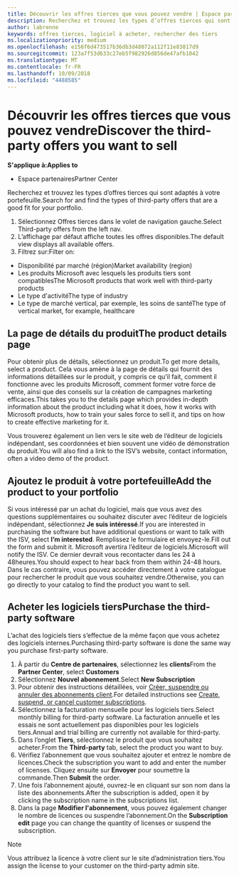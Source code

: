 ```yaml
---
title: Découvrir les offres tierces que vous pouvez vendre | Espace partenaires
description: Recherchez et trouvez les types d’offres tierces qui sont adaptés à votre portefeuille.
author: labrenne
keywords: offres tierces, logiciel à acheter, rechercher des tiers
ms.localizationpriority: medium
ms.openlocfilehash: e156f6d473517b36db3d48072a112f11e83817d9
ms.sourcegitcommit: 123a7f53d633c27eb5f982926d856de47afb1042
ms.translationtype: MT
ms.contentlocale: fr-FR
ms.lasthandoff: 10/09/2018
ms.locfileid: "4488585"
---
```

# <a name="discover-the-third-party-offers-you-want-to-sell"></a><span data-ttu-id="782b2-104">Découvrir les offres tierces que vous pouvez vendre</span><span class="sxs-lookup"><span data-stu-id="782b2-104">Discover the third-party offers you want to sell</span></span>

**<span data-ttu-id="782b2-105">S'applique à:</span><span class="sxs-lookup"><span data-stu-id="782b2-105">Applies to</span></span>**

-  <span data-ttu-id="782b2-106">Espace partenaires</span><span class="sxs-lookup"><span data-stu-id="782b2-106">Partner Center</span></span>

<span data-ttu-id="782b2-107">Recherchez et trouvez les types d’offres tierces qui sont adaptés à votre portefeuille.</span><span class="sxs-lookup"><span data-stu-id="782b2-107">Search for and find the types of third-party offers that are a good fit for your portfolio.</span></span> 

1.  <span data-ttu-id="782b2-108">Sélectionnez Offres tierces dans le volet de navigation gauche.</span><span class="sxs-lookup"><span data-stu-id="782b2-108">Select Third-party offers from the left nav.</span></span> 
2.  <span data-ttu-id="782b2-109">L’affichage par défaut affiche toutes les offres disponibles.</span><span class="sxs-lookup"><span data-stu-id="782b2-109">The default view displays all available offers.</span></span> 
3.  <span data-ttu-id="782b2-110">Filtrez sur:</span><span class="sxs-lookup"><span data-stu-id="782b2-110">Filter on:</span></span>

- <span data-ttu-id="782b2-111">Disponibilité par marché (région)</span><span class="sxs-lookup"><span data-stu-id="782b2-111">Market availability (region)</span></span>
- <span data-ttu-id="782b2-112">Les produits Microsoft avec lesquels les produits tiers sont compatibles</span><span class="sxs-lookup"><span data-stu-id="782b2-112">The Microsoft products that work well with third-party products</span></span>
- <span data-ttu-id="782b2-113">Le type d'activité</span><span class="sxs-lookup"><span data-stu-id="782b2-113">The type of industry</span></span>
- <span data-ttu-id="782b2-114">Le type de marché vertical, par exemple, les soins de santé</span><span class="sxs-lookup"><span data-stu-id="782b2-114">The type of vertical market, for example, healthcare</span></span>

## <a name="the-product-details-page"></a><span data-ttu-id="782b2-115">La page de détails du produit</span><span class="sxs-lookup"><span data-stu-id="782b2-115">The product details page</span></span>

<span data-ttu-id="782b2-116">Pour obtenir plus de détails, sélectionnez un produit.</span><span class="sxs-lookup"><span data-stu-id="782b2-116">To get more details, select a product.</span></span> <span data-ttu-id="782b2-117">Cela vous amène à la page de détails qui fournit des informations détaillées sur le produit, y compris ce qu’il fait, comment il fonctionne avec les produits Microsoft, comment former votre force de vente, ainsi que des conseils sur la création de campagnes marketing efficaces.</span><span class="sxs-lookup"><span data-stu-id="782b2-117">This takes you to the details page which provides in-depth information about the product including what it does, how it works with Microsoft products, how to train your sales force to sell it, and tips on how to create effective marketing for it.</span></span> 

<span data-ttu-id="782b2-118">Vous trouverez également un lien vers le site web de l’éditeur de logiciels indépendant, ses coordonnées et bien souvent une vidéo de démonstration du produit.</span><span class="sxs-lookup"><span data-stu-id="782b2-118">You will also find a link to the ISV’s website, contact information, often a video demo of the product.</span></span> 

## <a name="add-the-product-to-your-portfolio"></a><span data-ttu-id="782b2-119">Ajoutez le produit à votre portefeuille</span><span class="sxs-lookup"><span data-stu-id="782b2-119">Add the product to your portfolio</span></span>

<span data-ttu-id="782b2-120">Si vous intéressé par un achat du logiciel, mais que vous avez des questions supplémentaires ou souhaitez discuter avec l’éditeur de logiciels indépendant, sélectionnez **Je suis intéressé**.</span><span class="sxs-lookup"><span data-stu-id="782b2-120">If you are interested in purchasing the software but have additional questions or want to talk with the ISV, select **I’m interested**.</span></span> <span data-ttu-id="782b2-121">Remplissez le formulaire et envoyez-le.</span><span class="sxs-lookup"><span data-stu-id="782b2-121">Fill out the form and submit it.</span></span> <span data-ttu-id="782b2-122">Microsoft avertira l’éditeur de logiciels.</span><span class="sxs-lookup"><span data-stu-id="782b2-122">Microsoft will notify the ISV.</span></span> <span data-ttu-id="782b2-123">Ce dernier devrait vous recontacter dans les 24 à 48heures.</span><span class="sxs-lookup"><span data-stu-id="782b2-123">You should expect to hear back from them within 24-48 hours.</span></span> <span data-ttu-id="782b2-124">Dans le cas contraire, vous pouvez accéder directement à votre catalogue pour rechercher le produit que vous souhaitez vendre.</span><span class="sxs-lookup"><span data-stu-id="782b2-124">Otherwise, you can go directly to your catalog to find the product you want to sell.</span></span>

## <a name="purchase-the-third-party-software"></a><span data-ttu-id="782b2-125">Acheter les logiciels tiers</span><span class="sxs-lookup"><span data-stu-id="782b2-125">Purchase the third-party software</span></span>

<span data-ttu-id="782b2-126">L’achat des logiciels tiers s’effectue de la même façon que vous achetez des logiciels internes.</span><span class="sxs-lookup"><span data-stu-id="782b2-126">Purchasing third-party software is done the same way you purchase first-party software.</span></span> 

1. <span data-ttu-id="782b2-127">À partir du **Centre de partenaires**, sélectionnez les **clients**</span><span class="sxs-lookup"><span data-stu-id="782b2-127">From the **Partner Center**, select **Customers**</span></span>
2. <span data-ttu-id="782b2-128">Sélectionnez **Nouvel abonnement**.</span><span class="sxs-lookup"><span data-stu-id="782b2-128">Select **New Subscription**</span></span>
3. <span data-ttu-id="782b2-129">Pour obtenir des instructions détaillées, voir [Créer, suspendre ou annuler des abonnements client](create-a-new-subscription.md).</span><span class="sxs-lookup"><span data-stu-id="782b2-129">For detailed instructions see [Create, suspend, or cancel customer subscriptions](create-a-new-subscription.md).</span></span>
4.  <span data-ttu-id="782b2-130">Sélectionnez la facturation mensuelle pour les logiciels tiers.</span><span class="sxs-lookup"><span data-stu-id="782b2-130">Select monthly billing for third-party software.</span></span> <span data-ttu-id="782b2-131">La facturation annuelle et les essais ne sont actuellement pas disponibles pour les logiciels tiers.</span><span class="sxs-lookup"><span data-stu-id="782b2-131">Annual and trial billing are currently not available for third-party.</span></span>
5.  <span data-ttu-id="782b2-132">Dans l’onglet **Tiers**, sélectionnez le produit que vous souhaitez acheter.</span><span class="sxs-lookup"><span data-stu-id="782b2-132">From the **Third-party** tab, select the product you want to buy.</span></span>
6.  <span data-ttu-id="782b2-133">Vérifiez l’abonnement que vous souhaitez ajouter et entrez le nombre de licences.</span><span class="sxs-lookup"><span data-stu-id="782b2-133">Check the subscription you want to add and enter the number of licenses.</span></span> <span data-ttu-id="782b2-134">Cliquez ensuite sur **Envoyer** pour soumettre la commande.</span><span class="sxs-lookup"><span data-stu-id="782b2-134">Then **Submit** the order.</span></span>
7.  <span data-ttu-id="782b2-135">Une fois l’abonnement ajouté, ouvrez-le en cliquant sur son nom dans la liste des abonnements.</span><span class="sxs-lookup"><span data-stu-id="782b2-135">After the subscription is added, open it by clicking the subscription name in the subscriptions list.</span></span> 
8.  <span data-ttu-id="782b2-136">Dans la page **Modifier l'abonnement**, vous pouvez également changer le nombre de licences ou suspendre l’abonnement.</span><span class="sxs-lookup"><span data-stu-id="782b2-136">On the **Subscription edit** page you can change the quantity of licenses or suspend the subscription.</span></span>

> [!NOTE]  
>  <span data-ttu-id="782b2-137">Vous attribuez la licence à votre client sur le site d’administration tiers.</span><span class="sxs-lookup"><span data-stu-id="782b2-137">You assign the license to your customer on the third-party admin site.</span></span>

    


